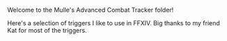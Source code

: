 Welcome to the Mulle's Advanced Combat Tracker folder!

Here's a selection of triggers I like to use in FFXIV. Big thanks to my friend Kat for most of the triggers.
